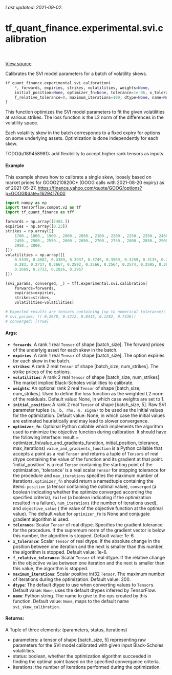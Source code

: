 <!--
This file is generated by a tool. Do not edit directly.
For open-source contributions the docs will be updated automatically.
-->

*Last updated: 2021-09-02.*

<div itemscope itemtype="http://developers.google.com/ReferenceObject">
<meta itemprop="name" content="tf_quant_finance.experimental.svi.calibration" />
<meta itemprop="path" content="Stable" />
</div>

# tf_quant_finance.experimental.svi.calibration

<!-- Insert buttons and diff -->

<table class="tfo-notebook-buttons tfo-api" align="left">
</table>

<a target="_blank" href="https://github.com/google/tf-quant-finance/blob/master/tf_quant_finance/experimental/svi/calibration.py">View source</a>



Calibrates the SVI model parameters for a batch of volatility skews.

```python
tf_quant_finance.experimental.svi.calibration(
    *, forwards, expiries, strikes, volatilities, weights=None,
    initial_position=None, optimizer_fn=None, tolerance=1e-06, x_tolerance=0,
    f_relative_tolerance=0, maximum_iterations=100, dtype=None, name=None
)
```



<!-- Placeholder for "Used in" -->

This function optimizes the SVI model parameters to fit the given volatilities
at various strikes. The loss function is the L2 norm of the differences in the
volatility space.

Each volatility skew in the batch corresponds to a fixed expiry for options
on some underlying assets. Optimization is done independently for each skew.

TODO(b/189458981): add flexibility to accept higher rank tensors as inputs.

#### Example
This example shows how to calibrate a single skew, loosely based on market
prices for GOOG210820C* (GOOG calls with 2021-08-20 expiry) as of 2021-05-27.
https://finance.yahoo.com/quote/GOOG/options?p=GOOG&date=1629417600

```python
import numpy as np
import tensorflow.compat.v2 as tf
import tf_quant_finance as tff

forwards = np.array([2402.])
expiries = np.array([0.23])
strikes = np.array([[
    1700., 1800., 1900., 2000., 2050., 2100., 2200., 2250., 2350., 2400.,
    2450., 2500., 2550., 2600., 2650., 2700., 2750., 2800., 2850., 2900.,
    2950., 3000.
]])
volatilities = np.array([[
    0.5335, 0.4882, 0.4389, 0.3937, 0.3749, 0.3569, 0.3259, 0.3135, 0.29,
    0.283, 0.2717, 0.2667, 0.2592, 0.2566, 0.2564, 0.2574, 0.2595, 0.2621,
    0.2669, 0.2732, 0.2826, 0.2967
]])

(svi_params, converged, _) = tff.experimental.svi.calibration(
    forwards=forwards,
    expiries=expiries,
    strikes=strikes,
    volatilities=volatilities)

# Expected results are tensors containing (up to numerical tolerance):
# svi_params: [[-0.2978, 0.4212, 0.0415, 0.1282, 0.7436]]
# converged: [True]
```

#### Args:


* <b>`forwards`</b>: A rank 1 real `Tensor` of shape [batch_size]. The forward prices
  of the underlyig asset for each skew in the batch.
* <b>`expiries`</b>: A rank 1 real `Tensor` of shape [batch_size]. The option expiries
  for each skew in the batch.
* <b>`strikes`</b>: A rank 2 real `Tensor` of shape [batch_size, num_strikes]. The
  strike prices of the options.
* <b>`volatilities`</b>: A rank 2 real `Tensor` of shape [batch_size, num_strikes]. The
  market implied Black-Scholes volatilities to calibrate.
* <b>`weights`</b>: An optional rank 2 real `Tensor` of shape [batch_size,
  num_strikes]. Used to define the loss function as the weighted L2 norm of
  the residuals.
  Default value: None, in which case weights are set to 1.
* <b>`initial_position`</b>: A rank 2 real `Tensor` of shape [batch_size, 5]. Raw SVI
  parameter tuples `(a, b, rho, m, sigma)` to be used as the initial values
  for the optimization.
  Default value: None, in which case the initial values are estimated
    heuristically and may lead to slower convergence.
* <b>`optimizer_fn`</b>: Optional Python callable which implements the algorithm used
  to minimize the objective function during calibration. It should have
  the following interface: result =
    optimizer_fn(value_and_gradients_function, initial_position, tolerance,
    max_iterations) `value_and_gradients_function` is a Python callable that
    accepts a point as a real `Tensor` and returns a tuple of `Tensor`s of
    real dtype containing the value of the function and its gradient at that
    point. 'initial_position' is a real `Tensor` containing the starting
    point of the optimization, 'tolerance' is a real scalar `Tensor` for
    stopping tolerance for the procedure and `max_iterations` specifies the
    maximum number of iterations.
  `optimizer_fn` should return a namedtuple containing the items: `position`
    (a tensor containing the optimal value), `converged` (a boolean
    indicating whether the optimize converged according the specified
    criteria), `failed` (a boolean indicating if the optimization resulted
    in a failure), `num_iterations` (the number of iterations used), and
    `objective_value` ( the value of the objective function at the optimal
    value). The default value for `optimizer_fn` is None and conjugate
    gradient algorithm is used.
* <b>`tolerance`</b>: Scalar `Tensor` of real dtype. Specifies the gradient tolerance
  for the procedure. If the supremum norm of the gradient vector is below
  this number, the algorithm is stopped.
  Default value: 1e-6.
* <b>`x_tolerance`</b>: Scalar `Tensor` of real dtype. If the absolute change in the
  position between one iteration and the next is smaller than this number,
  the algorithm is stopped.
  Default value: 1e-6.
* <b>`f_relative_tolerance`</b>: Scalar `Tensor` of real dtype. If the relative change
  in the objective value between one iteration and the next is smaller than
  this value, the algorithm is stopped.
* <b>`maximum_iterations`</b>: Scalar positive int32 `Tensor`. The maximum number of
  iterations during the optimization.
  Default value: 200.
* <b>`dtype`</b>: The default dtype to use when converting values to `Tensor`s.
  Default value: `None`, uses the default dtypes inferred by TensorFlow.
* <b>`name`</b>: Python string. The name to give to the ops created by this function.
  Default value: `None`, maps to the default name `svi_skew_calibration`.


#### Returns:

A Tuple of three elements: (parameters, status, iterations)
- parameters: a tensor of shape [batch_size, 5] representing raw parameters
  for the SVI model calibrated with given input Black-Scholes volatilities.
- status: boolean, whether the optimization algorithm succeeded in finding
  the optimal point based on the specified convergance criteria.
- iterations: the number of iterations performed during the optimization.
